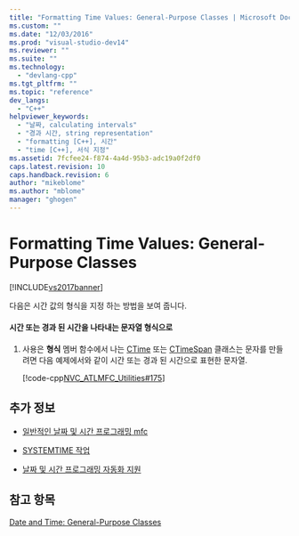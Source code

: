 ```yaml
---
title: "Formatting Time Values: General-Purpose Classes | Microsoft Docs"
ms.custom: ""
ms.date: "12/03/2016"
ms.prod: "visual-studio-dev14"
ms.reviewer: ""
ms.suite: ""
ms.technology: 
  - "devlang-cpp"
ms.tgt_pltfrm: ""
ms.topic: "reference"
dev_langs: 
  - "C++"
helpviewer_keywords: 
  - "날짜, calculating intervals"
  - "경과 시간, string representation"
  - "formatting [C++], 시간"
  - "time [C++], 서식 지정"
ms.assetid: 7fcfee24-f874-4a4d-95b3-adc19a0f2df0
caps.latest.revision: 10
caps.handback.revision: 6
author: "mikeblome"
ms.author: "mblome"
manager: "ghogen"
---
```

# Formatting Time Values: General-Purpose Classes
[!INCLUDE[vs2017banner](../assembler/inline/includes/vs2017banner.md)]

다음은 시간 값의 형식을 지정 하는 방법을 보여 줍니다.  
  
#### 시간 또는 경과 된 시간을 나타내는 문자열 형식으로  
  
1.  사용은  **형식** 멤버 함수에서 나는  [CTime](../atl-mfc-shared/reference/ctime-class.md) 또는  [CTimeSpan](../atl-mfc-shared/reference/ctimespan-class.md) 클래스는 문자를 만들려면 다음 예제에서와 같이 시간 또는 경과 된 시간으로 표현한 문자열.  
  
     [!code-cpp[NVC_ATLMFC_Utilities#175](../atl-mfc-shared/codesnippet/CPP/formatting-time-values-general-purpose-classes_1.cpp)]  
  
## 추가 정보  
  
-   [일반적인 날짜 및 시간 프로그래밍 mfc](../atl-mfc-shared/date-and-time.md)  
  
-   [SYSTEMTIME 작업](../atl-mfc-shared/date-and-time-systemtime-support.md)  
  
-   [날짜 및 시간 프로그래밍 자동화 지원](../atl-mfc-shared/date-and-time-automation-support.md)  
  
## 참고 항목  
 [Date and Time: General\-Purpose Classes](../atl-mfc-shared/date-and-time-general-purpose-classes.md)